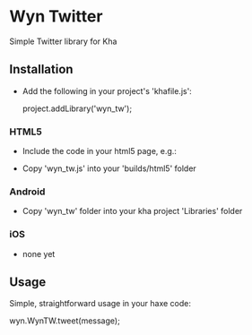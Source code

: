 # Wyn Twitter
Simple Twitter library for Kha

## Installation

- Add the following in your project's 'khafile.js':

	project.addLibrary('wyn_tw');

### HTML5

- Include the code in your html5 page, e.g.:

	<script type="text/javascript" src="wyn_tw.js"></script>

- Copy 'wyn_tw.js' into your 'builds/html5' folder

### Android

- Copy 'wyn_tw' folder into your kha project 'Libraries' folder

### iOS

- none yet

## Usage

Simple, straightforward usage in your haxe code:

  wyn.WynTW.tweet(message);